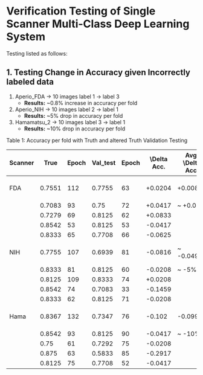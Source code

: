 # Verification Testing of Single Scanner Multi-Class Deep Learning System

Testing listed as follows:

## 1. Testing Change in Accuracy given Incorrectly labeled data
1. Aperio_FDA -> 10 images label 1 -> label 3
    - **Results:** ~0.8% increase in accuracy per fold
2. Aperio_NIH -> 10 images label 2 -> label 1
    - **Results:** ~5% drop in accuracy per fold
3. Hamamatsu_2 -> 10 images label 3 -> label 1
    - **Results:** ~10% drop in accuracy per fold

Table 1: Accuracy per fold with Truth and altered Truth Validation Testing


|Scanner|True|Epoch|Val_test|Epoch|\Delta Acc.|Avg. \Delta Acc.|Description|
|-------|----|-----|--------|-----|-----------|----------------| :-------: |
|FDA|0.7551|112|0.7755|63|+0.0204|+0.00824|10 images label 1 -> label 3|
| |0.7083|93|0.75|72|+0.0417|~ +0.08%||
| |0.7279|69|0.8125|62|+0.0833|||
| |0.8542|53|0.8125|53|-0.0417|||
| |0.8333|65|0.7708|66|-0.0625|||
|NIH|0.7755|107|0.6939|81|-0.0816|~ -0.04966|10 images label 2 -> label 1|
| |0.8333|81|0.8125|60|-0.0208|~ -5%||
| |0.8125|109|0.8333|74|+0.0208|||
| |0.8542|74|0.7083|33|-0.1459|||
| |0.8333|62|0.8125|71|-0.0208|||
|Hama|0.8367|132|0.7347|76|-0.102|-0.09958|10 images label 3 -> label 1|
| |0.8542|93|0.8125|90|-0.0417|~ -10%||
| |0.75|61|0.7292|75|-0.0208|||
| |0.875|63|0.5833|85|-0.2917|||
| |0.8125|75|0.7708|52|-0.0417|||



